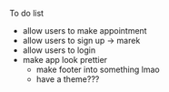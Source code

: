 To do list

- allow users to make appointment
- allow users to sign up -> marek
- allow users to login
- make app look prettier
  - make footer into something lmao
  - have a theme???

